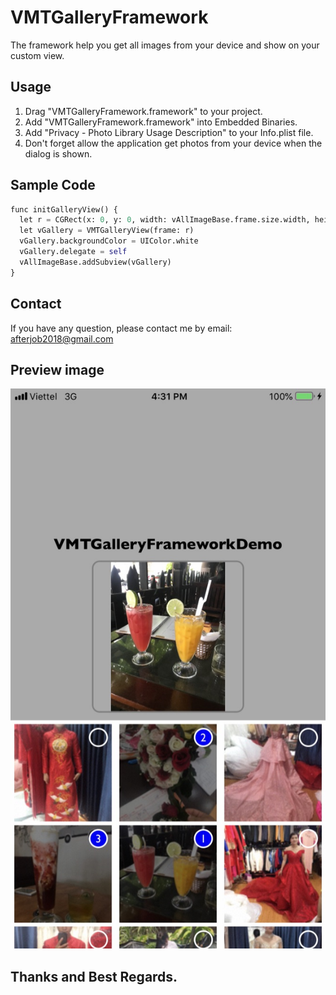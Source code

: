 # VMTGalleryFramework
The framework help you get all images from your device and show on your custom view.

## Usage
1. Drag "VMTGalleryFramework.framework" to your project.
2. Add "VMTGalleryFramework.framework" into Embedded Binaries.
3. Add "Privacy - Photo Library Usage Description" to your Info.plist file.
4. Don't forget allow the application get photos from your device when the dialog is shown.

## Sample Code
```python
func initGalleryView() {
  let r = CGRect(x: 0, y: 0, width: vAllImageBase.frame.size.width, height: vAllImageBase.frame.size.height)
  let vGallery = VMTGalleryView(frame: r)
  vGallery.backgroundColor = UIColor.white
  vGallery.delegate = self
  vAllImageBase.addSubview(vGallery)
}
```

## Contact
If you have any question, please contact me by email: afterjob2018@gmail.com

## Preview image

![Alt text](https://github.com/iVoGia/VMTGalleryFramework/blob/master/VMTGalleryFrameworkDemo/Demo.jpg?raw=true)

## Thanks and Best Regards.
